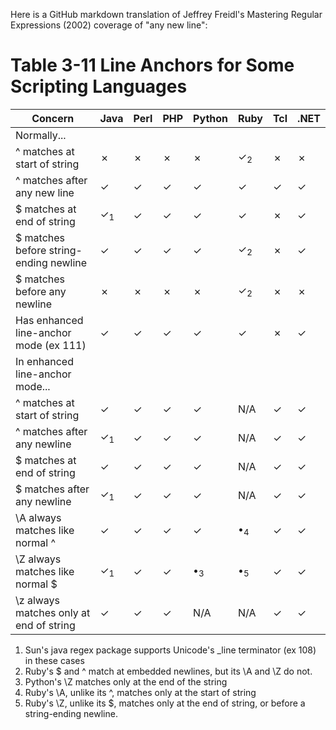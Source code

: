 Here is a GitHub markdown translation of Jeffrey Freidl's Mastering Regular Expressions (2002) coverage of "any new line":

# Table 3-11 Line Anchors for Some Scripting Languages

| Concern    | Java  | Perl | PHP  | Python   | Ruby   | Tcl | .NET  |
| ---------- | ----- | ---- | ---- | -------- | ------ | --- | ----- |
| Normally...|       |      |      |          |        |     |       |
| ^ matches at start of string | ✗ | ✗ | ✗ | ✗ | ✓<sub>2</sub> | ✗ | ✗ |
| ^ matches after any new line | ✓ | ✓ | ✓ | ✓ |  ✓ | ✓ | ✓ |
| $ matches at end of string |  ✓<sub>1</sub> | ✓ | ✓ | ✓ | ✓ | ✗ | ✓ |
| $ matches before string-ending newline | ✓ | ✓ | ✓ | ✓ | ✓<sub>2</sub> | ✗ | ✓ |
| $ matches before any newline | ✗ | ✗| ✗ | ✗ | ✓<sub>2</sub> | ✗ | ✗ |
| Has enhanced line-anchor mode (ex 111) | ✓ | ✓ | ✓ | ✓ | ✓ | ✗ | ✓ |
| In enhanced line-anchor mode... | | | | | | | |
| ^ matches at start of string | ✓ | ✓ | ✓ | ✓ | N/A | ✓ | ✓ |
| ^ matches after any newline | ✓<sub>1</sub> | ✓ | ✓ | ✓ | N/A | ✓ | ✓ |
| $ matches at end of string | ✓ | ✓ | ✓ | ✓ | N/A | ✓ | ✓ |
| $ matches after any newline | ✓<sub>1</sub> | ✓ | ✓ | ✓ | N/A | ✓ | ✓ |
| \A always matches like normal ^ | ✓ | ✓ | ✓ | ✓ | •<sub>4</sub> | ✓ | ✓ |
| \Z always matches like normal $ | ✓<sub>1</sub> |  ✓ | ✓  | •<sub>3</sub> |  •<sub>5</sub> |  ✓ |  ✓ |
| \z always matches only at end of string | ✓ | ✓ | ✓ |  N/A | N/A |  ✓ | ✓ |

1. Sun's java regex package supports Unicode's _line terminator (ex 108) in these cases
2. Ruby's $ and ^ match at embedded newlines, but its \A and \Z do not.
3. Python's \Z matches only at the end of the string
4. Ruby's \A, unlike its ^, matches only at the start of string
5. Ruby's \Z, unlike its $, matches only at the end of string, or before a string-ending newline.
